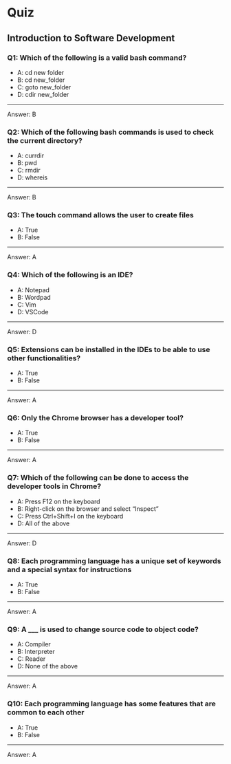# Quiz

## Introduction to Software Development

### Q1: Which of the following is a valid bash command?
- A: cd new folder
- B: cd new_folder
- C: goto new_folder
- D: cdir new_folder
---
Answer: B

### Q2: Which of the following bash commands is used to check the current directory?
- A: currdir
- B: pwd
- C: rmdir
- D: whereis
---
Answer: B

### Q3: The touch command allows the user to create files
- A: True
- B: False
---
Answer: A

### Q4: Which of the following is an IDE?
- A: Notepad
- B: Wordpad
- C: Vim
- D: VSCode
---
Answer: D

### Q5: Extensions can be installed in the IDEs to be able to use other functionalities?
- A: True
- B: False
---
Answer: A

### Q6: Only the Chrome browser has a developer tool?
- A: True
- B: False
---
Answer: A

### Q7: Which of the following can be done to access the developer tools in Chrome?
- A: Press F12 on the keyboard
- B: Right-click on the browser and select “Inspect”
- C: Press Ctrl+Shift+I on the keyboard
- D: All of the above
---
Answer: D

### Q8: Each programming language has a unique set of keywords and a special syntax for instructions
- A: True
- B: False
---
Answer: A

### Q9: A ___ is used to change source code to object code?
- A: Compiler
- B: Interpreter
- C: Reader
- D: None of the above
---
Answer: A

### Q10: Each programming language has some features that are common to each other
- A: True
- B: False
---
Answer: A